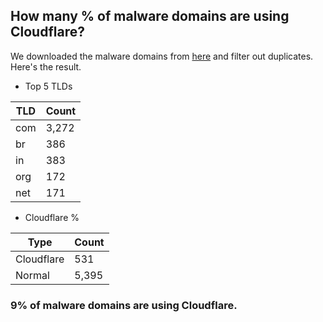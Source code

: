 ## How many % of malware domains are using Cloudflare?


We downloaded the malware domains from [here](https://urlhaus.abuse.ch) and filter out duplicates.
Here's the result.


[//]: # (start replacement)


- Top 5 TLDs

| TLD | Count |
| --- | --- |
| com | 3,272 |
| br | 386 |
| in | 383 |
| org | 172 |
| net | 171 |


- Cloudflare %

| Type | Count |
| --- | --- |
| Cloudflare | 531 |
| Normal | 5,395 |


### 9% of malware domains are using Cloudflare.